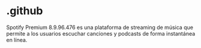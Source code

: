 # .github
Spotify Premium 8.9.96.476 es una plataforma de streaming de música que permite a los usuarios escuchar canciones y podcasts de forma instantánea en línea.
